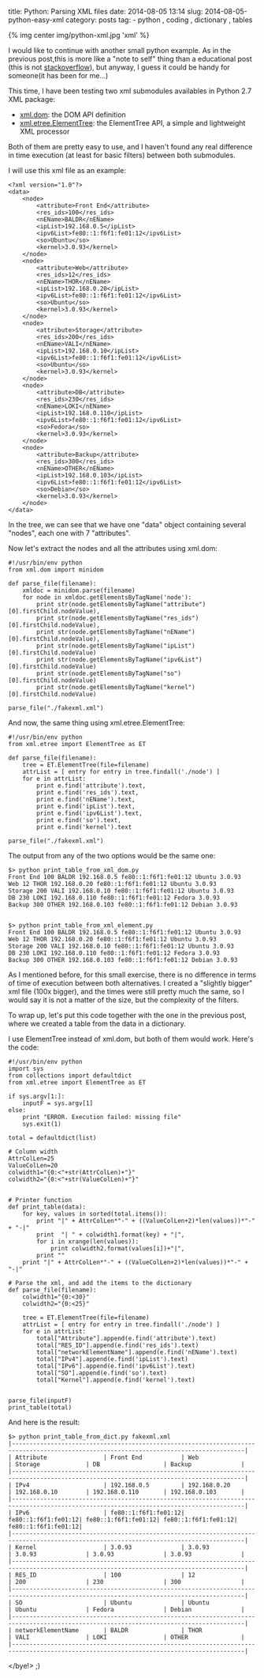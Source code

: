 title: Python: Parsing XML files
date: 2014-08-05 13:14
slug: 2014-08-05-python-easy-xml
category: posts
tag: - python , coding , dictionary , tables

{% img center img/python-xml.jpg  'xml' %}

I would like to continue with another small python example. As in the previous post,this is more like  a "note to self" thing than a educational post (this is not [stackoverflow](http://stackoverflow.com/questions/tagged/python)), but anyway,  I guess it could be handy for someone(it has been for me...)

This time, I have been testing two xml submodules availables in Python 2.7 XML package:

* [xml.dom](https://docs.python.org/2/library/xml.dom.html#module-xml.dom): the DOM API definition 
* [xml.etree.ElementTree](https://docs.python.org/2/library/xml.etree.elementtree.html#module-xml.etree.ElementTree): the ElementTree API, a simple and lightweight XML processor 


Both of them are pretty easy to use, and I haven't found any real difference in time execution (at least for basic filters) between both submodules.  

I will use this xml file as an example:

``` 
<?xml version="1.0"?>
<data>
	<node>
		<attribute>Front End</attribute>
		<res_ids>100</res_ids>
		<nEName>BALDR</nEName>
		<ipList>192.168.0.5</ipList>
		<ipv6List>fe80::1:f6f1:fe01:12</ipv6List>
		<so>Ubuntu</so>
		<kernel>3.0.93</kernel>
	</node>
	<node>
		<attribute>Web</attribute>
		<res_ids>12</res_ids>
		<nEName>THOR</nEName>
		<ipList>192.168.0.20</ipList>
		<ipv6List>fe80::1:f6f1:fe01:12</ipv6List>
		<so>Ubuntu</so>
		<kernel>3.0.93</kernel>
	</node>
	<node>
		<attribute>Storage</attribute>
		<res_ids>200</res_ids>
		<nEName>VALI</nEName>
		<ipList>192.168.0.10</ipList>
		<ipv6List>fe80::1:f6f1:fe01:12</ipv6List>
		<so>Ubuntu</so>
		<kernel>3.0.93</kernel>
	</node>
	<node>
		<attribute>DB</attribute>
		<res_ids>230</res_ids>
		<nEName>LOKI</nEName>
		<ipList>192.168.0.110</ipList>
		<ipv6List>fe80::1:f6f1:fe01:12</ipv6List>
		<so>Fedora</so>
		<kernel>3.0.93</kernel>
	</node>
	<node>
		<attribute>Backup</attribute>
		<res_ids>300</res_ids>
		<nEName>OTHER</nEName>
		<ipList>192.168.0.103</ipList>
		<ipv6List>fe80::1:f6f1:fe01:12</ipv6List>
		<so>Debian</so>
		<kernel>3.0.93</kernel>
	</node>
</data>
```

In the tree, we can see that we have one "data" object containing several "nodes", each one with 7 "attributes". 

Now let's extract the nodes and all the attributes using xml.dom:

``` 
#!/usr/bin/env python
from xml.dom import minidom

def parse_file(filename):
    xmldoc = minidom.parse(filename)
    for node in xmldoc.getElementsByTagName('node'):
        print str(node.getElementsByTagName("attribute")[0].firstChild.nodeValue),
        print str(node.getElementsByTagName("res_ids")[0].firstChild.nodeValue),
        print str(node.getElementsByTagName("nEName")[0].firstChild.nodeValue),
        print str(node.getElementsByTagName("ipList")[0].firstChild.nodeValue)
        print str(node.getElementsByTagName("ipv6List")[0].firstChild.nodeValue)
        print str(node.getElementsByTagName("so")[0].firstChild.nodeValue)
        print str(node.getElementsByTagName("kernel")[0].firstChild.nodeValue)
     
parse_file("./fakexml.xml")
```

And now, the same thing using xml.etree.ElementTree:

``` 
#!/usr/bin/env python
from xml.etree import ElementTree as ET

def parse_file(filename):
    tree = ET.ElementTree(file=filename)
    attrList = [ entry for entry in tree.findall('./node') ]
    for e in attrList:
        print e.find('attribute').text,
        print e.find('res_ids').text,
        print e.find('nEName').text,
        print e.find('ipList').text,
        print e.find('ipv6List').text,
        print e.find('so').text,
        print e.find('kernel').text
   
parse_file("./fakexml.xml")
```

The output from any of the two options would be the same one:

```
$> python print_table_from_xml_dom.py
Front End 100 BALDR 192.168.0.5 fe80::1:f6f1:fe01:12 Ubuntu 3.0.93
Web 12 THOR 192.168.0.20 fe80::1:f6f1:fe01:12 Ubuntu 3.0.93
Storage 200 VALI 192.168.0.10 fe80::1:f6f1:fe01:12 Ubuntu 3.0.93
DB 230 LOKI 192.168.0.110 fe80::1:f6f1:fe01:12 Fedora 3.0.93
Backup 300 OTHER 192.168.0.103 fe80::1:f6f1:fe01:12 Debian 3.0.93


$> python print_table_from_xml_element.py
Front End 100 BALDR 192.168.0.5 fe80::1:f6f1:fe01:12 Ubuntu 3.0.93
Web 12 THOR 192.168.0.20 fe80::1:f6f1:fe01:12 Ubuntu 3.0.93
Storage 200 VALI 192.168.0.10 fe80::1:f6f1:fe01:12 Ubuntu 3.0.93
DB 230 LOKI 192.168.0.110 fe80::1:f6f1:fe01:12 Fedora 3.0.93
Backup 300 OTHER 192.168.0.103 fe80::1:f6f1:fe01:12 Debian 3.0.93
```

As I mentioned before, for this small exercise, there is no difference in terms of time of execution between both alternatives. I created a "slightly bigger" xml file (100x bigger), and the times were still pretty much the same, so I would say it is not a matter of the size, but the complexity of the filters.

To wrap up, let's put this code together with the one in the previous post, where we created a table from the data in a dictionary.

I use ElementTree instead of xml.dom, but both of them would work. Here's the code:

``` 
#!/usr/bin/env python
import sys
from collections import defaultdict
from xml.etree import ElementTree as ET

if sys.argv[1:]:
    inputF = sys.argv[1]
else:
    print "ERROR. Execution failed: missing file"
    sys.exit(1)

total = defaultdict(list)

# Column width
AttrColLen=25
ValueColLen=20
colwidth1="{0:<"+str(AttrColLen)+"}"
colwidth2="{0:<"+str(ValueColLen)+"}"


# Printer function
def print_table(data):
    for key, values in sorted(total.items()):
        print "|" + AttrColLen*"-" + ((ValueColLen+2)*len(values))*"-" + "-|"
        print  "| " + colwidth1.format(key) + "|",
        for i in xrange(len(values)):
            print colwidth2.format(values[i])+"|",
        print ""
    print "|" + AttrColLen*"-" + ((ValueColLen+2)*len(values))*"-" + "-|"

# Parse the xml, and add the items to the dictionary
def parse_file(filename):
    colwidth1="{0:<30}"
    colwidth2="{0:<25}"

    tree = ET.ElementTree(file=filename)
    attrList = [ entry for entry in tree.findall('./node') ]
    for e in attrList:
        total["Attribute"].append(e.find('attribute').text)
        total["RES_ID"].append(e.find('res_ids').text)
        total["networkElementName"].append(e.find('nEName').text)
        total["IPv4"].append(e.find('ipList').text)
        total["IPv6"].append(e.find('ipv6List').text)
        total["SO"].append(e.find('so').text)
        total["Kernel"].append(e.find('kernel').text)


parse_file(inputF)
print_table(total)
```

And here is the result:


```
$> python print_table_from_dict.py fakexml.xml
|----------------------------------------------------------------------------------------------------------------------------------------|
| Attribute                | Front End           | Web                 | Storage             | DB                  | Backup              |
|----------------------------------------------------------------------------------------------------------------------------------------|
| IPv4                     | 192.168.0.5         | 192.168.0.20        | 192.168.0.10        | 192.168.0.110       | 192.168.0.103       |
|----------------------------------------------------------------------------------------------------------------------------------------|
| IPv6                     | fe80::1:f6f1:fe01:12| fe80::1:f6f1:fe01:12| fe80::1:f6f1:fe01:12| fe80::1:f6f1:fe01:12| fe80::1:f6f1:fe01:12|
|----------------------------------------------------------------------------------------------------------------------------------------|
| Kernel                   | 3.0.93              | 3.0.93              | 3.0.93              | 3.0.93              | 3.0.93              |
|----------------------------------------------------------------------------------------------------------------------------------------|
| RES_ID                   | 100                 | 12                  | 200                 | 230                 | 300                 |
|----------------------------------------------------------------------------------------------------------------------------------------|
| SO                       | Ubuntu              | Ubuntu              | Ubuntu              | Fedora              | Debian              |
|----------------------------------------------------------------------------------------------------------------------------------------|
| networkElementName       | BALDR               | THOR                | VALI                | LOKI                | OTHER               |
|----------------------------------------------------------------------------------------------------------------------------------------|
```

</bye!> ;)

